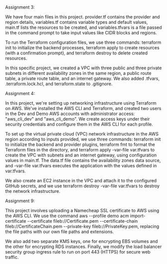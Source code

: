 Assignment 3:

We have four main files in this project. provider.tf contains the provider and region details, variables.tf contains variable types and default values, main.tf lists the resources to be created, and variables.tfvars is a file passed in the command prompt to take input values like CIDR blocks and regions.

To run the Terraform configuration files, we use three commands: terraform init to initialize the backend processes, terraform apply to create resources (with a confirmation prompt), and terraform destroy to delete created resources.

In this specific project, we created a VPC with three public and three private subnets in different availability zones in the same region, a public route table, a private route table, and an internet gateway. We also added .tfvars, .terraform.lock.hcl, and terraform.state to .gitignore.

Assignment 4:

In this project, we're setting up networking infrastructure using Terraform on AWS. We've installed the AWS CLI and Terraform, and created two users in the Dev and Demo AWS accounts with administrator access: "aws_cli_dev" and "aws_cli_demo". We create access keys under their security credentials and configure them in the AWS CLI for each profile.

To set up the virtual private cloud (VPC) network infrastructure in the AWS region according to inputs provided, we use three commands: terraform init to initialize the backend and provider plugins, terraform fmt to format the Terraform files in the directory, and terraform apply -var-file var.tfvars to create the VPC with subnets and an internet gateway, using configuration values in main.tf. The data.tf file contains the availability zones data source, and -var-file var.tfvars executes the application with the values defined in var.tfvars.

We also create an EC2 instance in the VPC and attach it to the configured GitHub secrets, and we use terraform destroy -var-file var.tfvars to destroy the network infrastructure.

Assignment 9:

This project involves uploading a Namecheap SSL certificate to AWS using the AWS CLI. We use the command aws --profile demo acm import-certificate --certificate fileb://Certificate.pem --certificate-chain fileb://CertificateChain.pem --private-key fileb://PrivateKey.pem, replacing the file paths with our own file paths and extensions.

We also add two separate KMS keys, one for encrypting EBS volumes and the other for encrypting RDS instances. Finally, we modify the load balancer security group ingress rule to run on port 443 (HTTPS) for secure web traffic.




